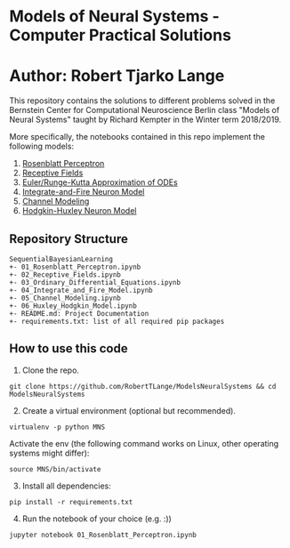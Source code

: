 # Models of Neural Systems - Computer Practical Solutions
# Author: Robert Tjarko Lange

This repository contains the solutions to different problems solved in the Bernstein Center for Computational Neuroscience Berlin class "Models of Neural Systems" taught by Richard Kempter in the Winter term 2018/2019.

More specifically, the notebooks contained in this repo implement the following models:

1. [Rosenblatt Perceptron](01_Rosenblatt_Perceptron.ipynb)
2. [Receptive Fields](02_Receptive_Fields.ipynb)
3. [Euler/Runge-Kutta Approximation of ODEs](03_Ordinary_Differential_Equations.ipynb)
4. [Integrate-and-Fire Neuron Model](04_Integrate_and_Fire_Model.ipynb)
5. [Channel Modeling](05_Channel_Modeling.ipynb)
6. [Hodgkin-Huxley Neuron Model](06_Huxley_Hodgkin_Model.ipynb)


## Repository Structure
```
SequentialBayesianLearning
+- 01_Rosenblatt_Perceptron.ipynb
+- 02_Receptive_Fields.ipynb
+- 03_Ordinary_Differential_Equations.ipynb
+- 04_Integrate_and_Fire_Model.ipynb
+- 05_Channel_Modeling.ipynb
+- 06_Huxley_Hodgkin_Model.ipynb
+- README.md: Project Documentation
+- requirements.txt: list of all required pip packages
```

## How to use this code
1. Clone the repo.
```
git clone https://github.com/RobertTLange/ModelsNeuralSystems && cd ModelsNeuralSystems
```
2. Create a virtual environment (optional but recommended).
```
virtualenv -p python MNS
```
Activate the env (the following command works on Linux, other operating systems might differ):
```
source MNS/bin/activate
```
3. Install all dependencies:
```
pip install -r requirements.txt
```
4. Run the notebook of your choice (e.g. :))
```
jupyter notebook 01_Rosenblatt_Perceptron.ipynb
```
